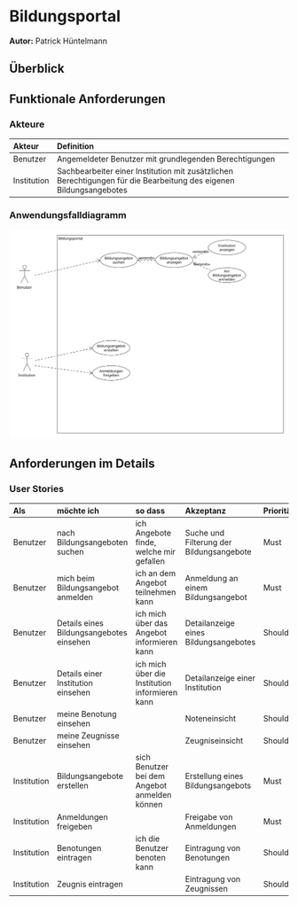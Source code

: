 # Bildungsportal

**Autor:** Patrick Hüntelmann


## Überblick

## Funktionale Anforderungen

### Akteure

| **Akteur**  | **Definition**                                                                                                     |
|:------------|:-------------------------------------------------------------------------------------------------------------------|
| Benutzer    | Angemeldeter Benutzer mit grundlegenden Berechtigungen                                                             |
| Institution | Sachbearbeiter einer Institution mit zusätzlichen Berechtigungen für die Bearbeitung des eigenen Bildungsangebotes |

### Anwendungsfalldiagramm

![](media/use_case.svg)

## Anforderungen im Details

### User Stories

| **Als**     | **möchte ich**                           | **so dass**                                    | **Akzeptanz**                            | **Priorität** |
|:------------|:-----------------------------------------|:-----------------------------------------------|:-----------------------------------------|:--------------|
| Benutzer    | nach Bildungsangeboten suchen            | ich Angebote finde, welche mir gefallen        | Suche und Filterung der Bildungsangebote | Must          |
| Benutzer    | mich beim Bildungsangebot anmelden       | ich an dem Angebot teilnehmen kann             | Anmeldung an einem Bildungsangebot       | Must          |
| Benutzer    | Details eines Bildungsangebotes einsehen | ich mich über das Angebot informieren kann     | Detailanzeige eines Bildungsangebotes    | Should        |
| Benutzer    | Details einer Institution einsehen       | ich mich über die Institution informieren kann | Detailanzeige einer Institution          | Should        |
| Benutzer    | meine Benotung einsehen                  |                                                | Noteneinsicht                            | Should        |
| Benutzer    | meine Zeugnisse einsehen                 |                                                | Zeugniseinsicht                          | Should        |
| Institution | Bildungsangebote erstellen               | sich Benutzer bei dem Angebot anmelden können  | Erstellung eines Bildungsangebots        | Must          |
| Institution | Anmeldungen freigeben                    |                                                | Freigabe von Anmeldungen                 | Must          |
| Institution | Benotungen eintragen                     | ich die Benutzer benoten kann                  | Eintragung von Benotungen                | Should        |
| Institution | Zeugnis eintragen                        |                                                | Eintragung von Zeugnissen                | Should        |
